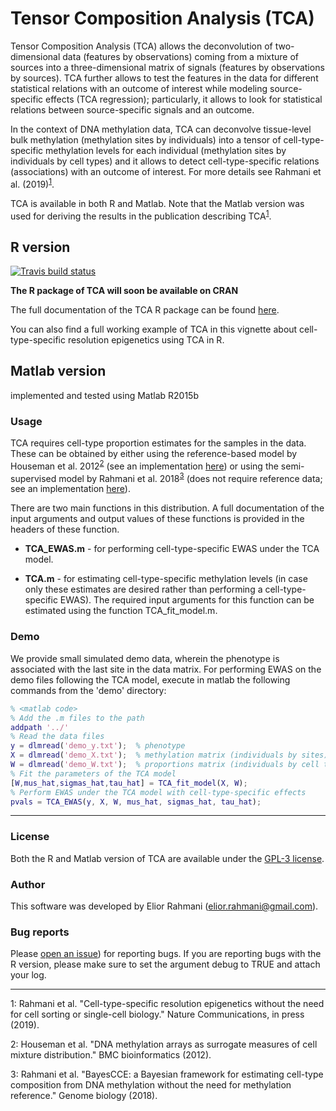 # Tensor Composition Analysis (TCA)

Tensor Composition Analysis (TCA) allows the deconvolution of two-dimensional data (features by observations) coming from a mixture of sources into a three-dimensional matrix of signals (features by observations by sources). TCA further allows to test the features in the data for different statistical relations with an outcome of interest while modeling source-specific effects (TCA regression); particularly, it allows to look for statistical relations between source-specific signals and an outcome.

In the context of DNA methylation data, TCA can deconvolve tissue-level bulk methylation (methylation sites by individuals) into a tensor of cell-type-specific methylation levels for each individual (methylation sites by individuals by cell types) and it allows to detect cell-type-specific relations (associations) with an outcome of interest. For more details see Rahmani et al. (2019)<sup>[1](#myfootnote1)</sup>.

TCA is available in both R and Matlab. Note that the Matlab version was used for deriving the results in the publication describing TCA<sup>[1](#myfootnote1)</sup>. 

## R version

[![Travis build status](https://travis-ci.com/cozygene/TCA.svg?branch=master)](https://travis-ci.org/cozygene/TCA)
 
**The R package of TCA will soon be available on CRAN**

The full documentation of the TCA R package can be found <a href="https://github.com/cozygene/TCA/blob/master/manual.pdf" target="_blank">here</a>.

You can also find a full working example of TCA in this vignette about cell-type-specific resolution epigenetics using TCA in R.

<!--describe the config file.-->

## Matlab version

implemented and tested using Matlab R2015b

### Usage

TCA requires cell-type proportion estimates for the samples in the data. These can be obtained by either using the reference-based model by Houseman et al. 2012<sup>[2](#myfootnote2)</sup> (see an implementation <a href="http://glint-epigenetics.readthedocs.io/" target="_blank">here</a>) or using the semi-supervised model by Rahmani et al. 2018<sup>[3](#myfootnote3)</sup> (does not require reference data; see an implementation <a href="https://github.com/cozygene/BayesCCE" target="_blank">here</a>).

There are two main functions in this distribution. A full documentation of the input arguments and output values of these functions is provided in the headers of these function.
* **TCA_EWAS.m** - for performing cell-type-specific EWAS under the TCA model.

* **TCA.m** - for estimating cell-type-specific methylation levels (in case only these estimates are desired rather than performing a cell-type-specific EWAS). The required input arguments for this function can be estimated using the function TCA_fit_model.m.

### Demo

We provide small simulated demo data, wherein the phenotype is associated with the last site in the data matrix. For performing EWAS on the demo files following the TCA model, execute in matlab the following commands from the 'demo' directory:
```matlab
% <matlab code>
% Add the .m files to the path
addpath '../'
% Read the data files
y = dlmread('demo_y.txt');  % phenotype
X = dlmread('demo_X.txt');  % methylation matrix (individuals by sites)
W = dlmread('demo_W.txt');  % proportions matrix (individuals by cell types)
% Fit the parameters of the TCA model
[W,mus_hat,sigmas_hat,tau_hat] = TCA_fit_model(X, W);
% Perform EWAS under the TCA model with cell-type-specific effects
pvals = TCA_EWAS(y, X, W, mus_hat, sigmas_hat, tau_hat);
```

---

### License

Both the R and Matlab version of TCA are available under the <a href="https://opensource.org/licenses/GPL-3.0" target="_blank">GPL-3 license</a>.

<!---
#### Citing TCA

If you use TCA in any published work, please cite the manuscript describing the method:

Elior Rahmani, Regev Schweiger, Brooke Rhead, Lindsey A. Criswell, Lisa F. Barcellos, Eleazar Eskin, Saharon Rosset, Sriram Sankararaman, and Eran Halperin. *bioRxiv*, 2018.
-->


### Author

This software was developed by Elior Rahmani (elior.rahmani@gmail.com).

### Bug reports
Please <a href="https://github.com/cozygene/TCA/issues/" target="_blank">open an issue</a>) for reporting bugs. If you are reporting bugs with the R version, please make sure to set the argument debug to TRUE and attach your log.


___

<a name="myfootnote1">1</a>: Rahmani et al. "Cell-type-specific resolution epigenetics without the need for cell sorting or single-cell biology." Nature Communications, in press (2019).

<a name="myfootnote2">2</a>: Houseman et al. "DNA methylation arrays as surrogate measures of cell mixture distribution." BMC bioinformatics (2012).

<a name="myfootnote3">3</a>: Rahmani et al. "BayesCCE: a Bayesian framework for estimating cell-type composition from DNA methylation without the need for methylation reference." Genome biology (2018).
